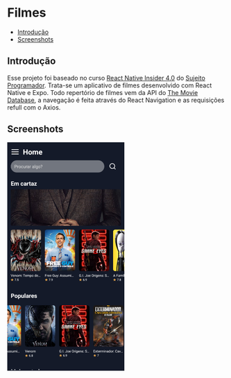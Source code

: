 # Filmes

* [Introdução](#introdução)
* [Screenshots](#screenshots)

## Introdução

Esse projeto foi baseado no curso [React Native Insider 4.0](https://www.youtube.com/watch?v=y0E5AH21zK4&list=PLAF5G8rnMmBZB0gEr29t7VOqz-_vFUpN_) do [Sujeito Programador](https://sujeitoprogramador.com/). Trata-se um aplicativo de filmes desenvolvido com React Native e Expo. Todo repertório de filmes vem da API do [The Movie Database](https://www.themoviedb.org/?language=pt-BR), a navegação é feita através do React Navigation e as requisições refull com o Axios.

## Screenshots

<p float="left">
  <img src="/screenshots/home.png" width="270" />
</p>
